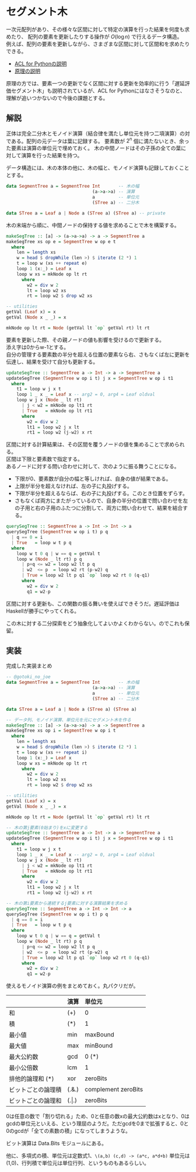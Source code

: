 # セグメント木

一次元配列があり、その様々な区間に対して特定の演算を行った結果を何度も求めたり、
配列の要素を更新したりする操作が $O(\log n)$ で行えるデータ構造。  
例えば、配列の要素を更新しながら、さまざまな区間に対して区間和を求めたりできる。

- [ACL for Pythonの説明](https://github.com/shakayami/ACL-for-python/wiki/segtree)
- [原理の説明](https://algo-logic.info/segment-tree/#:~:text=%E3%82%BB%E3%82%B0%E3%83%A1%E3%83%B3%E3%83%88%E6%9C%A8%E3%81%A8%E3%81%AF%E3%80%81%E5%AE%8C%E5%85%A8,%E9%A0%BB%E5%87%BA%E3%81%A8%E3%81%AA%E3%81%A3%E3%81%A6%E3%81%84%E3%81%BE%E3%81%99%E3%80%82)  

原理の方では、要素一つの更新でなく区間に対する更新を効率的に行う「遅延評価セグメント木」も説明されているが、ACL for Pythonにはなさそうなのと、理解が追いつかないので今後の課題とする。

## 解説

正体は完全二分木とモノイド演算（結合律を満たし単位元を持つ二項演算）の対である。配列の元データは葉に記録する。
要素数が $2^n$ 個に満たないとき、余った要素は演算の単位元で埋めておく。
木の中間ノードはその子孫の全ての葉に対して演算を行った結果を持つ。

データ構造には、木の本体の他に、木の幅と、モノイド演算も記録しておくこととする。

```haskell
data SegmentTree a = SegmentTree Int       -- 木の幅
                                 (a->a->a) -- 演算
                                 a         -- 単位元
                                 (STree a) -- 二分木

data STree a = Leaf a | Node a (STree a) (STree a) -- private
```

木の末端から順に、中間ノードの保持する値を求めることで木を構築する。

```haskell
makeSegTree :: [a] -> (a->a->a) -> a -> SegmentTree a
makeSegTree xs op e = SegmentTree w op e t
  where
    len = length xs
    w = head $ dropWhile (len >) $ iterate (2 *) 1
    t = loop w (xs ++ repeat e)
    loop 1 (x:_) = Leaf x
    loop w xs = mkNode op lt rt
      where
        w2 = div w 2
        lt = loop w2 xs
        rt = loop w2 $ drop w2 xs

-- utilities
getVal (Leaf x) = x
getVal (Node x _ _) = x

mkNode op lt rt = Node (getVal lt `op` getVal rt) lt rt
```

要素を更新した際、その親ノードの値も影響を受けるので更新する。  
添え字は0からw-1とする。  
自分の管理する要素数の半分を超える位置の要素なら右、さもなくば左に更新を伝達し、結果を受けて自分も更新する。

```haskell
updateSegTree :: SegmentTree a -> Int -> a -> SegmentTree a
updateSegTree (SegmentTree w op i t) j x = SegmentTree w op i t1
  where
    t1 = loop w j x t
    loop 1 _ x _ = Leaf x -- arg2 = 0, arg4 = Leaf oldval
    loop w j x (Node _ lt rt)
      | j < w2 = mkNode op lt1 rt
      | True   = mkNode op lt rt1
      where
        w2 = div w 2
        lt1 = loop w2 j x lt
        rt1 = loop w2 (j-w2) x rt
```

区間に対する計算結果は、その区間を覆うノードの値を集めることで求められる。  
区間は下限と要素数で指定する。  
あるノードに対する問い合わせに対して、次のように振る舞うことになる。

* 下限が0、要素数が自分の幅と等しければ、自身の値が結果である。
* 上限が半分を超えなければ、左の子に丸投げする。
* 下限が半分を超えるならば、右の子に丸投げする。このとき位置をずらす。
* さもなくば両方にまたがっているので、自身の半分の位置で問い合わせを左の子用と右の子用のふたつに分割して、両方に問い合わせて、結果を結合する。

```haskell
querySegTree :: SegmentTree a -> Int -> Int -> a
querySegTree (SegmentTree w op i t) p q
  | q == 0 = i
  | True   = loop w t p q
  where
    loop w t 0 q | w == q = getVal t
    loop w (Node _ lt rt) p q
      | p+q <= w2 = loop w2 lt p q
      | w2  <= p  = loop w2 rt (p-w2) q
      | True = loop w2 lt p q1 `op` loop w2 rt 0 (q-q1)
      where
        w2 = div w 2
        q1 = w2-p
```

区間に対する更新も、この関数の振る舞いを使えばできそうだ。遅延評価はHaskellが勝手にやってくれる。

この木に対する二分探索をどう抽象化してよいかよくわからない。のでこれも保留。

## 実装

完成した実装まとめ

```haskell
-- @gotoki_no_joe
data SegmentTree a = SegmentTree Int       -- 木の幅
                                 (a->a->a) -- 演算
                                 a         -- 単位元
                                 (STree a) -- 二分木

data STree a = Leaf a | Node a (STree a) (STree a)

-- データ列、モノイド演算、単位元を元にセグメント木を作る
makeSegTree :: [a] -> (a->a->a) -> a -> SegmentTree a
makeSegTree xs op i = SegmentTree w op i t
  where
    len = length xs
    w = head $ dropWhile (len >) $ iterate (2 *) 1
    t = loop w (xs ++ repeat i)
    loop 1 (x:_) = Leaf x
    loop w xs = mkNode op lt rt
      where
        w2 = div w 2
        lt = loop w2 xs
        rt = loop w2 $ drop w2 xs

-- utilities
getVal (Leaf x) = x
getVal (Node x _ _) = x

mkNode op lt rt = Node (getVal lt `op` getVal rt) lt rt

-- 木の第j要素(0始まり)をxに変更する
updateSegTree :: SegmentTree a -> Int -> a -> SegmentTree a
updateSegTree (SegmentTree w op i t) j x = SegmentTree w op i t1
  where
    t1 = loop w j x t
    loop 1 _ x _ = Leaf x -- arg2 = 0, arg4 = Leaf oldval
    loop w j x (Node _ lt rt)
      | j < w2 = mkNode op lt1 rt
      | True   = mkNode op lt rt1
      where
        w2 = div w 2
        lt1 = loop w2 j x lt
        rt1 = loop w2 (j-w2) x rt

-- 木の第i要素から連続するj要素に対する演算結果を求める
querySegTree :: SegmentTree a -> Int -> Int -> a
querySegTree (SegmentTree w op i t) p q
  | q == 0 = i
  | True   = loop w t p q
  where
    loop w t 0 q | w == q = getVal t
    loop w (Node _ lt rt) p q
      | p+q <= w2 = loop w2 lt p q
      | w2  <= p  = loop w2 rt (p-w2) q
      | True = loop w2 lt p q1 `op` loop w2 rt 0 (q-q1)
      where
        w2 = div w 2
        q1 = w2-p
```

使えるモノイド演算の例をまとめておく。丸パクリだが。

| 　 | 演算 | 単位元 |
| :--- | :--- | :--- |
| 和 | \(+\) | 0 |
| 積 | \(\*\) | 1 |
| 最小値 | min | maxBound |
| 最大値 | max | minBound |
| 最大公約数 | gcd | 0 \(\*\) |
| 最小公倍数 | lcm | 1 |
| 排他的論理和 \(\*\) | xor | zeroBits |
| ビットごとの論理積 | \(.&.\) | complement zeroBits |
| ビットごとの論理和 | \(.\|.\) | zeroBits |

0は任意の数で「割り切れる」ため、0と任意の数xの最大公約数はxとなり、0はgcdの単位元といえる、という理屈のようだ。ただgcdを0まで拡張すると、0と0のgcdが「全ての素数の積」になってしまうような。

ビット演算は Data.Bits モジュールにある。

他に、多項式の積、単位元は定数式1、`\(a,b) (c,d) -> (a*c, a*d+b)` 単位元は\(1,0\)、行列積で単位元は単位行列、というものもあるらしい。

